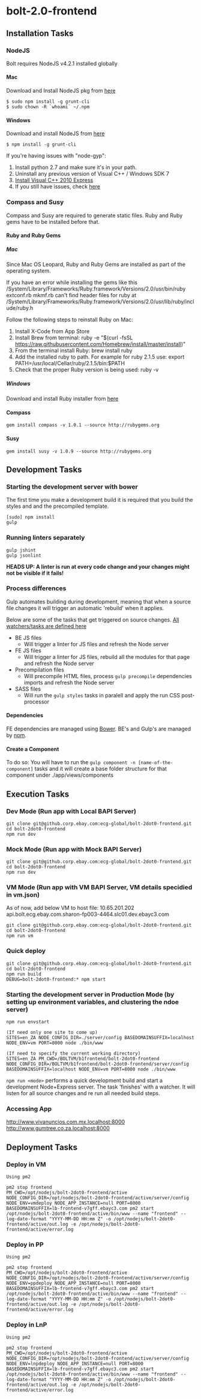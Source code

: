 bolt-2.0-frontend
=================



## Installation Tasks

### NodeJS
Bolt requires NodeJS v4.2.1 installed globally

#### Mac
Download and Install NodeJS pkg from [here](http://nodejs.org/dist/v4.2.1/node-v4.2.1.pkg)

    $ sudo npm install -g grunt-cli
    $ sudo chown -R `whoami` ~/.npm

#### Windows
Download and install NodeJS from [here](http://nodejs.org/dist/v4.2.1/node-v4.2.1-x86.msi)

    $ npm install -g grunt-cli

If you're having issues with "node-gyp":
   1. Install python 2.7 and make sure it's in your path.
   2. Uninstall any previous version of Visual C++ / Windows SDK 7
   3. [Install  Visual C++ 2010 Express](http://www.microsoft.com/visualstudio/eng/downloads#d-2010-express)
   4. If you still have issues, check [here](https://github.com/TooTallNate/node-gyp/wiki/Visual-Studio-2010-Setup)


### Compass and Susy

Compass and Susy are required to generate static files. Ruby and Ruby gems have to be installed before that.

#### Ruby and Ruby Gems

##### Mac
Since Mac OS Leopard, Ruby and Ruby Gems are installed as part of the operating system.

If you have an error while installing the gems like this
    /System/Library/Frameworks/Ruby.framework/Versions/2.0/usr/bin/ruby extconf.rb
mkmf.rb can't find header files for ruby at /System/Library/Frameworks/Ruby.framework/Versions/2.0/usr/lib/ruby/include/ruby.h

Follow the following steps to reinstall Ruby on Mac:

1. Install X-Code from App Store
2. Install Brew from terminal: ruby -e "$(curl -fsSL https://raw.githubusercontent.com/Homebrew/install/master/install)"
3. From the terminal install Ruby: brew install ruby
4. Add the installed ruby to path. For example for ruby 2.1.5 use: export PATH=/usr/local/Cellar/ruby/2.1.5/bin:$PATH
5. Check that the proper Ruby version is being used: ruby -v

##### Windows
Download and install Ruby installer from [here](http://rubyinstaller.org/downloads/)

#### Compass
    gem install compass -v 1.0.1 --source http://rubygems.org

#### Susy
    gem install susy -v 1.0.9 --source http://rubygems.org




## Development Tasks

### Starting the development server with bower

The first time you make a development build it is required that you build the styles and and the precompiled template.

```
[sudo] npm install
gulp
```


### Running linters separately
```
gulp jshint
gulp jsonlint
```
**HEADS UP: A linter is run at every code change and your changes might not be visible if it fails!**


### Process differences
Gulp automates building during development, meaning that when a source file changes it will trigger an automatic 'rebuild' when it applies.

Below are some of the tasks that get triggered on source changes. [All watchers/tasks are defined here](gulpfile.js)

- BE JS files
    - Will trigger a linter for JS files and refresh the Node server
- FE JS files
    - Will trigger a linter for JS files, rebuild all the modules for that page and refresh the Node server
- Precompilation files
    - Will precompile HTML files, process ```gulp precompile``` dependencies imports and refresh the Node server
- SASS files
    - Will run the ```gulp styles``` tasks in paralell and apply the run CSS post-processor

#### Dependencies

FE dependencies are managed using [Bower](http://bower.io). BE's and Gulp's are managed by [npm](http://npmjs.org).

#### Create a Component
To do so:
You will have to run the ```gulp component -n [name-of-the-component]``` tasks and it will create a base folder structure for that component under ./app/views/components




## Execution Tasks

### Dev Mode (Run app with Local BAPI Server)

```
git clone git@github.corp.ebay.com:ecg-global/bolt-2dot0-frontend.git
cd bolt-2dot0-frontend
npm run dev
```

### Mock Mode (Run app with Mock BAPI Server)

```
git clone git@github.corp.ebay.com:ecg-global/bolt-2dot0-frontend.git
cd bolt-2dot0-frontend
npm run dev
```

### VM Mode (Run app with VM BAPI Server, VM details specidied in vm.json)
As of now, add below VM to host file:
10.65.201.202   api.bolt.ecg.ebay.com.sharon-fp003-4464.slc01.dev.ebayc3.com

```
git clone git@github.corp.ebay.com:ecg-global/bolt-2dot0-frontend.git
cd bolt-2dot0-frontend
npm run vm
```

### Quick deploy

```
git clone git@github.corp.ebay.com:ecg-global/bolt-2dot0-frontend.git
cd bolt-2dot0-frontend
npm run build
DEBUG=bolt-2dot0-frontend:* npm start
```

### Starting the development server in Production Mode (by setting up environment variables, and clustering the ndoe server)

```
npm run envstart

(If need only one site to come up)
SITES=en_ZA NODE_CONFIG_DIR=./server/config BASEDOMAINSUFFIX=localhost NODE_ENV=vm PORT=8000 node ./bin/www

(If need to specify the current working directory)
SITES=en_ZA PM_CWD=/BOLTVM/b1frontend/bolt-2dot0-frontend NODE_CONFIG_DIR=/BOLTVM/b1frontend/bolt-2dot0-frontend/server/config BASEDOMAINSUFFIX=localhost NODE_ENV=vm PORT=8000 node ./bin/www
```

```npm run <mode>``` performs a quick development build and start a development Node+Express server. The task 'finishes' with a watcher. It will listen for all source changes and re run all needed build steps.

### Accessing App
http://www.vivanuncios.com.mx.localhost:8000
http://www.gumtree.co.za.localhost:8000



## Deployment Tasks

### Deploy in VM
```
Using pm2

pm2 stop frontend
PM_CWD=/opt/nodejs/bolt-2dot0-frontend/active NODE_CONFIG_DIR=/opt/nodejs/bolt-2dot0-frontend/active/server/config NODE_ENV=vmdeploy NODE_APP_INSTANCE=null PORT=8000 BASEDOMAINSUFFIX=lb-frontend-v7gff.ebayc3.com pm2 start /opt/nodejs/bolt-2dot0-frontend/active/bin/www --name "frontend" --log-date-format "YYYY-MM-DD HH:mm Z" -o /opt/nodejs/bolt-2dot0-frontend/active/out.log -e /opt/nodejs/bolt-2dot0-frontend/active/error.log
```

### Deploy in PP
```
Using pm2

pm2 stop frontend
PM_CWD=/opt/nodejs/bolt-2dot0-frontend/active NODE_CONFIG_DIR=/opt/nodejs/bolt-2dot0-frontend/active/server/config NODE_ENV=ppdeploy NODE_APP_INSTANCE=null PORT=8000 BASEDOMAINSUFFIX=lb-frontend-v7gff.ebayc3.com pm2 start /opt/nodejs/bolt-2dot0-frontend/active/bin/www --name "frontend" --log-date-format "YYYY-MM-DD HH:mm Z" -o /opt/nodejs/bolt-2dot0-frontend/active/out.log -e /opt/nodejs/bolt-2dot0-frontend/active/error.log
```

### Deploy in LnP
```
Using pm2

pm2 stop frontend
PM_CWD=/opt/nodejs/bolt-2dot0-frontend/active NODE_CONFIG_DIR=/opt/nodejs/bolt-2dot0-frontend/active/server/config NODE_ENV=lnpdeploy NODE_APP_INSTANCE=null PORT=8000 BASEDOMAINSUFFIX=lb-frontend-v7gff.ebayc3.com pm2 start /opt/nodejs/bolt-2dot0-frontend/active/bin/www --name "frontend" --log-date-format "YYYY-MM-DD HH:mm Z" -o /opt/nodejs/bolt-2dot0-frontend/active/out.log -e /opt/nodejs/bolt-2dot0-frontend/active/error.log
```
